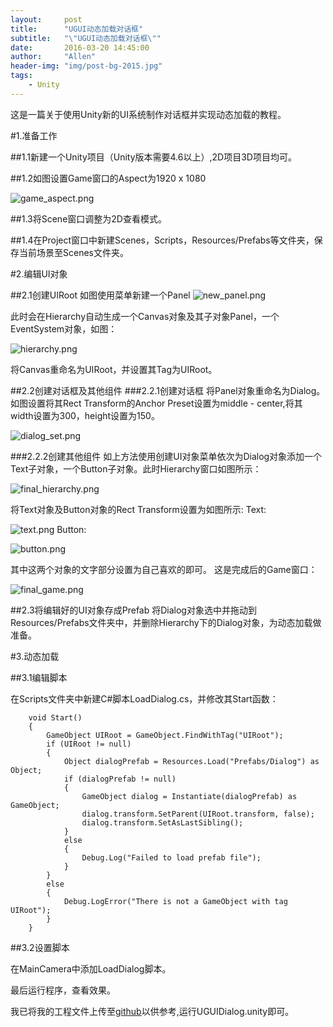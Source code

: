 ```yaml
---
layout:     post
title:      "UGUI动态加载对话框"
subtitle:   "\"UGUI动态加载对话框\""
date:       2016-03-20 14:45:00
author:     "Allen"
header-img: "img/post-bg-2015.jpg"
tags:
    - Unity
---
```

这是一篇关于使用Unity新的UI系统制作对话框并实现动态加载的教程。

#1.准备工作

##1.1新建一个Unity项目（Unity版本需要4.6以上）,2D项目3D项目均可。

##1.2如图设置Game窗口的Aspect为1920 x 1080

![game_aspect.png](http://upload-images.jianshu.io/upload_images/1674332-f99fc1a64fd6b938.png?imageMogr2/auto-orient/strip%7CimageView2/2/w/1240)

##1.3将Scene窗口调整为2D查看模式。

##1.4在Project窗口中新建Scenes，Scripts，Resources/Prefabs等文件夹，保存当前场景至Scenes文件夹。

#2.编辑UI对象

##2.1创建UIRoot
如图使用菜单新建一个Panel
![new_panel.png](http://upload-images.jianshu.io/upload_images/1674332-39278e06398c22ef.png?imageMogr2/auto-orient/strip%7CimageView2/2/w/1240)

此时会在Hierarchy自动生成一个Canvas对象及其子对象Panel，一个EventSystem对象，如图：

![hierarchy.png](http://upload-images.jianshu.io/upload_images/1674332-d7fe2f3a9f2521bf.png?imageMogr2/auto-orient/strip%7CimageView2/2/w/1240)

将Canvas重命名为UIRoot，并设置其Tag为UIRoot。


##2.2创建对话框及其他组件
###2.2.1创建对话框
将Panel对象重命名为Dialog。如图设置将其Rect Transform的Anchor Preset设置为middle - center,将其width设置为300，height设置为150。

![dialog_set.png](http://upload-images.jianshu.io/upload_images/1674332-38f45df1685d5c1a.png?imageMogr2/auto-orient/strip%7CimageView2/2/w/1240)


###2.2.2创建其他组件
如上方法使用创建UI对象菜单依次为Dialog对象添加一个Text子对象，一个Button子对象。此时Hierarchy窗口如图所示：

![final_hierarchy.png](http://upload-images.jianshu.io/upload_images/1674332-1cf6f1cc042b430b.png?imageMogr2/auto-orient/strip%7CimageView2/2/w/1240)

将Text对象及Button对象的Rect Transform设置为如图所示:
Text:

![text.png](http://upload-images.jianshu.io/upload_images/1674332-169777b98687d96e.png?imageMogr2/auto-orient/strip%7CimageView2/2/w/1240)
Button:

![button.png](http://upload-images.jianshu.io/upload_images/1674332-be2f16cfc8e840cd.png?imageMogr2/auto-orient/strip%7CimageView2/2/w/1240)

其中这两个对象的文字部分设置为自己喜欢的即可。
这是完成后的Game窗口：

![final_game.png](http://upload-images.jianshu.io/upload_images/1674332-ccc326faa88c66d5.png?imageMogr2/auto-orient/strip%7CimageView2/2/w/1240)

##2.3将编辑好的UI对象存成Prefab
将Dialog对象选中并拖动到Resources/Prefabs文件夹中，并删除Hierarchy下的Dialog对象，为动态加载做准备。

#3.动态加载

##3.1编辑脚本

在Scripts文件夹中新建C#脚本LoadDialog.cs，并修改其Start函数：

```
    void Start()
    {
        GameObject UIRoot = GameObject.FindWithTag("UIRoot");
        if (UIRoot != null)
        {
            Object dialogPrefab = Resources.Load("Prefabs/Dialog") as Object;
            if (dialogPrefab != null)
            {
                GameObject dialog = Instantiate(dialogPrefab) as GameObject;
                dialog.transform.SetParent(UIRoot.transform, false);
                dialog.transform.SetAsLastSibling();
            }
            else
            {
                Debug.Log("Failed to load prefab file");
            }
        }
        else
        {
            Debug.LogError("There is not a GameObject with tag UIRoot");
        }
    }
```

##3.2设置脚本

在MainCamera中添加LoadDialog脚本。

最后运行程序，查看效果。

我已将我的工程文件上传至[github](https://github.com/AllenKashiwa/StudyUnity)以供参考,运行UGUIDialog.unity即可。
